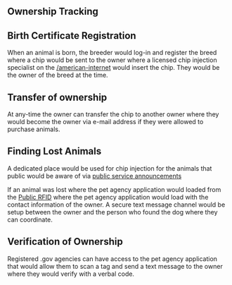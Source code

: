 ## Ownership Tracking

## Birth Certificate Registration

When an animal is born, the breeder would log-in and register the breed where a chip would be sent to the owner where a licensed chip injection specialist on the [/american-internet](/american-internet/) would insert the chip. They would be the owner of the breed at the time.

## Transfer of ownership

At any-time the owner can transfer the chip to another owner where they would become the owner via e-mail address if they were allowed to purchase animals.

## Finding Lost Animals

A dedicated place would be used for chip injection for the animals that public would be aware of via [public service announcements](/public-service-announcements/)

If an animal was lost where the pet agency application would loaded from the [Public RFID](/public-rfid-specification) where the pet agency application would load with the contact information of the owner. A secure text message channel would be setup between the owner and the person who found the dog where they can coordinate.

## Verification of Ownership

Registered .gov agencies can have access to the pet agency application that would allow them to scan a tag and send a text message to the owner where they would verify with a verbal code.
